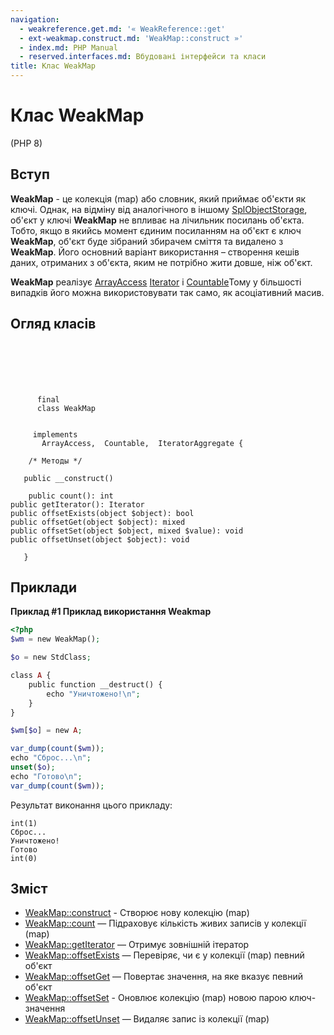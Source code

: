 ```yaml
---
navigation:
  - weakreference.get.md: '« WeakReference::get'
  - ext-weakmap.construct.md: 'WeakMap::construct »'
  - index.md: PHP Manual
  - reserved.interfaces.md: Вбудовані інтерфейси та класи
title: Клас WeakMap
---
```

# Клас WeakMap

(PHP 8)

## Вступ

**WeakMap** - це колекція (map) або словник, який приймає об'єкти як ключі. Однак, на відміну від аналогічного в іншому [SplObjectStorage](class.splobjectstorage.md), об'єкт у ключі **WeakMap** не впливає на лічильник посилань об'єкта. Тобто, якщо в якийсь момент єдиним посиланням на об'єкт є ключ **WeakMap**, об'єкт буде зібраний збирачем сміття та видалено з **WeakMap**. Його основний варіант використання – створення кешів даних, отриманих з об'єкта, яким не потрібно жити довше, ніж об'єкт.

**WeakMap** реалізує [ArrayAccess](class.arrayaccess.md) [Iterator](class.iterator.md) і [Countable](class.countable.md)Тому у більшості випадків його можна використовувати так само, як асоціативний масив.

## Огляд класів

```classsynopsis

     
    

    
     
      final
      class WeakMap
     

     implements 
       ArrayAccess,  Countable,  IteratorAggregate {

    /* Методы */
    
   public __construct()

    public count(): int
public getIterator(): Iterator
public offsetExists(object $object): bool
public offsetGet(object $object): mixed
public offsetSet(object $object, mixed $value): void
public offsetUnset(object $object): void

   }
```

## Приклади

**Приклад #1 Приклад використання **Weakmap****

```php
<?php
$wm = new WeakMap();

$o = new StdClass;

class A {
    public function __destruct() {
        echo "Уничтожено!\n";
    }
}

$wm[$o] = new A;

var_dump(count($wm));
echo "Сброс...\n";
unset($o);
echo "Готово\n";
var_dump(count($wm));
```

Результат виконання цього прикладу:

```
int(1)
Сброс...
Уничтожено!
Готово
int(0)
```

## Зміст

-   [WeakMap::construct](ext-weakmap.construct.md) - Створює нову колекцію (map)
-   [WeakMap::count](weakmap.count.md) — Підраховує кількість живих записів у колекції (map)
-   [WeakMap::getIterator](weakmap.getiterator.md) — Отримує зовнішній ітератор
-   [WeakMap::offsetExists](weakmap.offsetexists.md) — Перевіряє, чи є у колекції (map) певний об'єкт
-   [WeakMap::offsetGet](weakmap.offsetget.md) — Повертає значення, на яке вказує певний об'єкт
-   [WeakMap::offsetSet](weakmap.offsetset.md) - Оновлює колекцію (map) новою парою ключ-значення
-   [WeakMap::offsetUnset](weakmap.offsetunset.md) — Видаляє запис із колекції (map)

